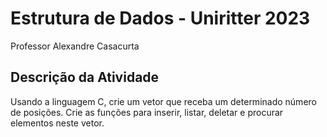 # Estrutura de Dados - Uniritter 2023
Professor Alexandre Casacurta

## Descrição da Atividade
Usando a linguagem C, crie um vetor que receba um determinado número de posições. Crie as funções para inserir, listar, deletar e procurar elementos neste vetor.
